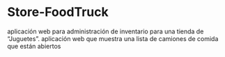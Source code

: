 # Store-FoodTruck
aplicación web para administración de inventario para una tienda de “Juguetes”. aplicación web que muestra una lista de camiones de comida que están abiertos
